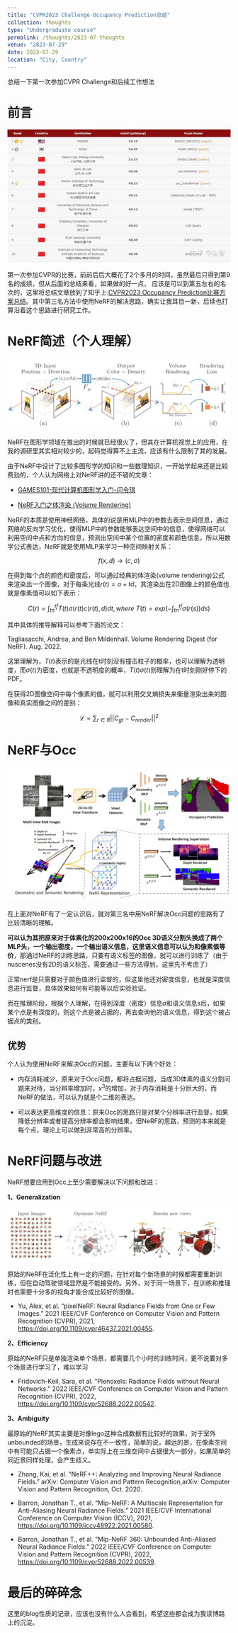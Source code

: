 ```yaml
---
title: "CVPR2023 Challenge Occupancy Prediction总结"
collection: thoughts
type: "Undergraduate course"
permalink: /thoughts/2023-07-thoughts
venue: "2023-07-29"
date: 2023-07-29
location: "City, Country"
---
```


总结一下第一次参加CVPR Challenge和后续工作想法

# 前言


![rank](/images/thoughts/2023-07/rank.jpg)

第一次参加CVPR的比赛，前前后后大概花了2个多月的时间，虽然最后只得到第9名的成绩，但从后面的总结来看，如果做的好一点，
应该是可以到第五左右的名次的，这里将总结文章放到了知乎上:[CVPR2023 Occupancy Prediction比赛方案总结](https://zhuanlan.zhihu.com/p/638481909)。其中第三名方法中使用NeRF的解决思路，确实让我耳目一新，后续也打算沿着这个思路进行研究工作。

# NeRF简述（个人理解）

![nerf结构图](/images/thoughts/2023-07/nerf结构图.png)

NeRF在图形学领域在推出的时候就已经很火了，但其在计算机视觉上的应用，在我的调研里其实相对较少的，起码觉得算不上主流，应该有什么限制了其的发展。

由于NeRF中设计了比较多图形学的知识和一些数理知识，一开始学起来还是比较费劲的，个人认为网络上对NeRF讲的还不错的文章：

* [GAMES101-现代计算机图形学入门-闫令琪](https://www.bilibili.com/video/BV1X7411F744/?spm_id_from=333.337.search-card.all.click)

* [NeRF入门之体渲染 (Volume Rendering)](https://zhuanlan.zhihu.com/p/595117334)

NeRF的本质是使用神经网络，具体的说是用MLP中的参数去表示空间信息，通过网络的反向学习优化，使得MLP中的参数能够表达空间中的信息，使得网络可以利用空间中点和方向的信息，预测出空间中某个位置的密度和颜色信息，所以用数学公式表达，NeRF就是使用MLP来学习一种空间映射关系：

$$
f(x,d) \rightarrow (c,\sigma)
$$

在得到每个点的颜色和密度后，可以通过经典的体渲染(volume rendering)公式来渲染出一个图像，对于每条光线$r(t)=o+td$，其渲染出在2D图像上的颜色值也就是像素值可以如下表示：

$$
C(r) = \int_{tn}^{tf}T(t)\sigma(r(t)c(r(t), d)dt, where \ T(t)=exp(-\int_{tn}^{tf}\sigma(r(s))ds)
$$

其中具体的推导解释可以参考下面的论文：

Tagliasacchi, Andrea, and Ben Mildenhall. Volume Rendering Digest (for NeRF). Aug. 2022.

这里理解为，$T(t)$表示的是光线在t时刻没有撞击粒子的概率，也可以理解为透明度，而$\sigma(t)$为密度，也就是不透明度的概率，$T(t)\sigma(t)$则理解为在t时刻刚好停下的PDF。

在获得2D图像空间中每个像素的值，就可以利用交叉熵损失来衡量渲染出来的图像和真实图像之间的差别：

$$
\mathcal L = \sum_{r\in R}||C_{gt} - C_{render}||^{2}
$$


# NeRF与Occ

![uniocc结构图](/images/thoughts/2023-07/uniocc结构图.png)

在上面对NeRF有了一定认识后，就对第三名中用NeRF解决Occ问题的思路有了比较清晰的理解。

**可以认为其把原来对于体素化的200x200x16的Occ 3D语义分割头换成了两个MLP头，一个输出密度，一个输出语义信息，这里语义信息可以认为和像素值等价**，那通过NeRF的训练思路，只要有语义标签的图像，就可以进行训练了（由于nuscenes没有2D的语义标签，需要通过一些方法得到，这里先不考虑了）

正常nerf是只需要对于颜色值进行监督的，但这里他还对密度信息，也就是深度信息进行监督，具体效果如何有可能等以后实验验证。

而在推理阶段，根据个人理解，在得到深度（密度）信息$\sigma$和语义信息$s$后，如果某个点是有深度的，则这个点是被占据的，再去查询他的语义信息，得到这个被占据点的类别。

## 优势

个人认为使用NeRF来解决Occ的问题，主要有以下两个好处：

* 内存消耗减少，原来对于Occ问题，都将占据问题，当成3D体素的语义分割问题来对待，当分辨率增加时，$x^{3}$的增加，对于内存消耗是十分巨大的，而NeRF的做法，可以认为就是个二维的表达。

* 可以表达更高维度的信息：原来Occ的思路只是对某个分辨率进行监督，如果降低分辨率或者提高分辨率都会影响结果，但NeRF的思路，预测的本来就是每个点，理论上可以做到非常高的分辨率。

# NeRF问题与改进

NeRF想要应用到Occ上至少需要解决以下问题和改进：

**1、Generalization**

![nerf泛化性缺点图](/images/thoughts/2023-07/nerf泛化性缺点图.png)

原始的NeRF在泛化性上有一定的问题，在针对每个新场景的时候都需要重新训练，但在自动驾驶领域显然是不能接受的。另外，对于同一场景下，在训练和推理时也需要十分多的视角才能合成比较好的图像。

* Yu, Alex, et al. “pixelNeRF: Neural Radiance Fields from One or Few Images.” 2021 IEEE/CVF Conference on Computer Vision and Pattern Recognition (CVPR), 2021, https://doi.org/10.1109/cvpr46437.2021.00455.

**2、Efficiency**

原始的NeRF只是单独渲染单个场景，都需要几个小时的训练时间，更不说要对多个场景进行学习了，难以学习

* Fridovich-Keil, Sara, et al. “Plenoxels: Radiance Fields without Neural Networks.” 2022 IEEE/CVF Conference on Computer Vision and Pattern Recognition (CVPR), 2022, https://doi.org/10.1109/cvpr52688.2022.00542.


**3、Ambiguity**

最原始的NeRF其实主要是对像lego这种合成数据有比较好的效果，对于室外unbounded的场景，生成来说存在不一致性，简单的说，越远的景，在像素空间中有可能只占据一个像素点，单实际上在三维空间中占据很大一部分，如果简单的同近景同样处理，会产生歧义。


* Zhang, Kai, et al. “NeRF++: Analyzing and Improving Neural Radiance Fields.” arXiv: Computer Vision and Pattern Recognition,arXiv: Computer Vision and Pattern Recognition, Oct. 2020.

* Barron, Jonathan T., et al. “Mip-NeRF: A Multiscale Representation for Anti-Aliasing Neural Radiance Fields.” 2021 IEEE/CVF International Conference on Computer Vision (ICCV), 2021, https://doi.org/10.1109/iccv48922.2021.00580.

* Barron, Jonathan T., et al. “Mip-NeRF 360: Unbounded Anti-Aliased Neural Radiance Fields.” 2022 IEEE/CVF Conference on Computer Vision and Pattern Recognition (CVPR), 2022, https://doi.org/10.1109/cvpr52688.2022.00539.

# 最后的碎碎念

这里的blog性质的记录，应该也没有什么人会看到，希望这些都会成为我读博路上的沉淀。